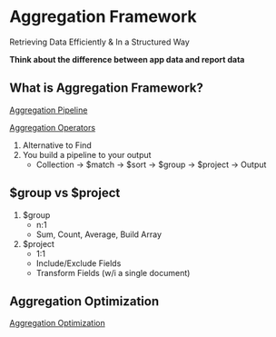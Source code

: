# Aggregation Framework

Retrieving Data Efficiently & In a Structured Way

**Think about the difference between app data and report data**

## What is Aggregation Framework?

[Aggregation Pipeline](https://docs.mongodb.com/manual/core/aggregation-pipeline/)

[Aggregation Operators](https://docs.mongodb.com/manual/reference/operator/aggregation/cond/)

1. Alternative to Find
1. You build a pipeline to your output
    - Collection -> $match -> $sort -> $group -> $project -> Output

## $group vs $project

1. $group
    - n:1
    - Sum, Count, Average, Build Array
1. $project
    - 1:1 
    - Include/Exclude Fields
    - Transform Fields (w/i a single document)

## Aggregation Optimization

[Aggregation Optimization](https://docs.mongodb.com/manual/core/aggregation-pipeline-optimization/)